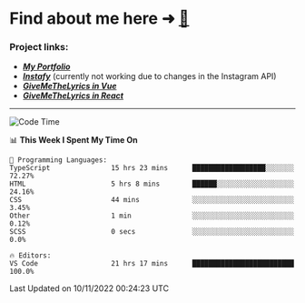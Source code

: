 # Find about me here ➜ [🧑](https://pauabella.dev)

### Project links:
- ***[My Portfolio](https://pauabella.dev)***
- ***[Instafy](https://instafy.me)*** (currently not working due to changes in the Instagram API)
- ***[GiveMeTheLyrics in Vue](https://lyrics.pauabella.dev)***
- ***[GiveMeTheLyrics in React](https://pauabella.dev/GiveMeTheLyrics)***

---
<!--START_SECTION:waka-->
![Code Time](http://img.shields.io/badge/Code%20Time-1%2C624%20hrs%203%20mins-blue)

📊 **This Week I Spent My Time On** 

```text
💬 Programming Languages: 
TypeScript               15 hrs 23 mins      ██████████████████░░░░░░░   72.27% 
HTML                     5 hrs 8 mins        ██████░░░░░░░░░░░░░░░░░░░   24.16% 
CSS                      44 mins             ░░░░░░░░░░░░░░░░░░░░░░░░░   3.45% 
Other                    1 min               ░░░░░░░░░░░░░░░░░░░░░░░░░   0.12% 
SCSS                     0 secs              ░░░░░░░░░░░░░░░░░░░░░░░░░   0.0%

🔥 Editors: 
VS Code                  21 hrs 17 mins      █████████████████████████   100.0%

```


 Last Updated on 10/11/2022 00:24:23 UTC
<!--END_SECTION:waka-->
